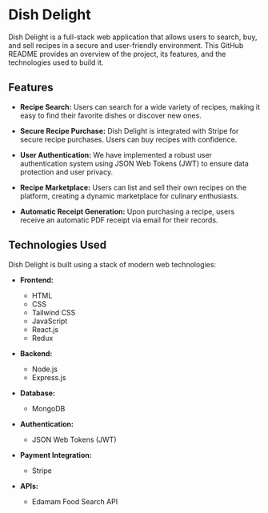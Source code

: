 # Dish Delight

Dish Delight is a full-stack web application that allows users to search, buy, and sell recipes in a secure and user-friendly environment. This GitHub README provides an overview of the project, its features, and the technologies used to build it.

## Features

- **Recipe Search:** Users can search for a wide variety of recipes, making it easy to find their favorite dishes or discover new ones.

- **Secure Recipe Purchase:** Dish Delight is integrated with Stripe for secure recipe purchases. Users can buy recipes with confidence.

- **User Authentication:** We have implemented a robust user authentication system using JSON Web Tokens (JWT) to ensure data protection and user privacy.

- **Recipe Marketplace:** Users can list and sell their own recipes on the platform, creating a dynamic marketplace for culinary enthusiasts.

- **Automatic Receipt Generation:** Upon purchasing a recipe, users receive an automatic PDF receipt via email for their records.

## Technologies Used

Dish Delight is built using a stack of modern web technologies:

- **Frontend:**
  - HTML
  - CSS
  - Tailwind CSS
  - JavaScript
  - React.js
  - Redux

- **Backend:**
  - Node.js
  - Express.js

- **Database:**
  - MongoDB

- **Authentication:**
  - JSON Web Tokens (JWT)

- **Payment Integration:**
  - Stripe

- **APIs:**
  - Edamam Food Search API
